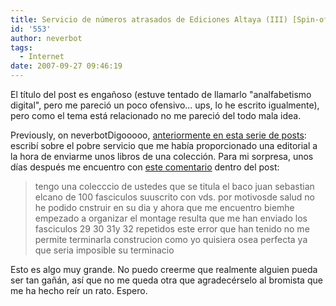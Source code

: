 ```yaml
---
title: Servicio de números atrasados de Ediciones Altaya (III) [Spin-off]
id: '553'
author: neverbot
tags:
  - Internet
date: 2007-09-27 09:46:19
---
```


El título del post es engañoso (estuve tentado de llamarlo "analfabetismo digital", pero me pareció un poco ofensivo... ups, lo he escrito igualmente), pero como el tema está relacionado no me pareció del todo mala idea.

Previously, on neverbotDigooooo, [anteriormente en esta serie de posts](https://www.neverbot.com/miniblog/servicio-de-numeros-atrasados-de-ediciones-altaya-ii/): escribí sobre el pobre servicio que me había proporcionado una editorial a la hora de enviarme unos libros de una colección. Para mi sorpresa, unos días después me encuentro con [este comentario](https://www.neverbot.com/miniblog/servicio-de-numeros-atrasados-de-ediciones-altaya-ii/#comment-5451) dentro del post:

> tengo una colecccio de ustedes que se titula el baco juan sebastian elcano de 100 fasciculos suuscrito con vds. por motivosde salud no he podido cnstruir en su dia y ahora que me encuentro biemhe empezado a organizar el montage resulta que me han enviado los fasciculos 29 30 31y 32 repetidos este error que han tenido no me permite terminarla construcion como yo quisiera osea perfecta ya que seria imposible su terminacio

Esto es algo muy grande. No puedo creerme que realmente alguien pueda ser tan gañán, así que no me queda otra que agradecérselo al bromista que me ha hecho reír un rato. Espero.